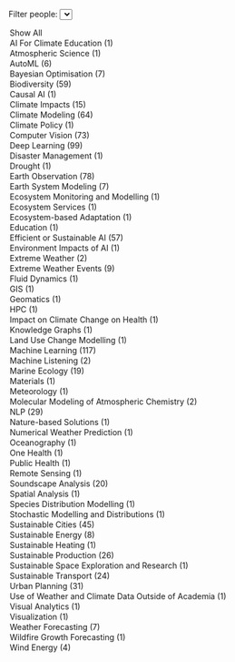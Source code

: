 <label for="tagFilter">Filter people:</label>
<select id="tagFilter">
<option value="all">Show All</option>
<option value="AI For Climate Education">AI For Climate Education (1)</option>
<option value="Atmospheric Science">Atmospheric Science (1)</option>
<option value="AutoML">AutoML (6)</option>
<option value="Bayesian Optimisation">Bayesian Optimisation (7)</option>
<option value="Biodiversity">Biodiversity (59)</option>
<option value="Causal AI">Causal AI (1)</option>
<option value="Climate Impacts">Climate Impacts (15)</option>
<option value="Climate Modeling">Climate Modeling (64)</option>
<option value="Climate Policy">Climate Policy (1)</option>
<option value="Computer Vision">Computer Vision (73)</option>
<option value="Deep Learning">Deep Learning (99)</option>
<option value="Disaster Management">Disaster Management (1)</option>
<option value="Drought">Drought (1)</option>
<option value="Earth Observation">Earth Observation (78)</option>
<option value="Earth System Modeling">Earth System Modeling (7)</option>
<option value="Ecosystem Monitoring and Modelling">Ecosystem Monitoring and Modelling (1)</option>
<option value="Ecosystem Services">Ecosystem Services (1)</option>
<option value="Ecosystem-based Adaptation">Ecosystem-based Adaptation (1)</option>
<option value="Education">Education (1)</option>
<option value="Efficient or Sustainable AI">Efficient or Sustainable AI (57)</option>
<option value="Environment Impacts of AI">Environment Impacts of AI (1)</option>
<option value="Extreme Weather">Extreme Weather (2)</option>
<option value="Extreme Weather Events">Extreme Weather Events (9)</option>
<option value="Fluid Dynamics">Fluid Dynamics (1)</option>
<option value="GIS">GIS (1)</option>
<option value="Geomatics">Geomatics (1)</option>
<option value="HPC">HPC (1)</option>
<option value="Impact on Climate Change on Health">Impact on Climate Change on Health (1)</option>
<option value="Knowledge Graphs">Knowledge Graphs (1)</option>
<option value="Land Use Change Modelling">Land Use Change Modelling (1)</option>
<option value="Machine Learning">Machine Learning (117)</option>
<option value="Machine Listening">Machine Listening (2)</option>
<option value="Marine Ecology">Marine Ecology (19)</option>
<option value="Materials">Materials (1)</option>
<option value="Meteorology">Meteorology (1)</option>
<option value="Molecular Modeling of Atmospheric Chemistry">Molecular Modeling of Atmospheric Chemistry (2)</option>
<option value="NLP">NLP (29)</option>
<option value="Nature-based Solutions">Nature-based Solutions (1)</option>
<option value="Numerical Weather Prediction">Numerical Weather Prediction (1)</option>
<option value="Oceanography">Oceanography (1)</option>
<option value="One Health">One Health (1)</option>
<option value="Public Health">Public Health (1)</option>
<option value="Remote Sensing">Remote Sensing (1)</option>
<option value="Soundscape Analysis">Soundscape Analysis (20)</option>
<option value="Spatial Analysis">Spatial Analysis (1)</option>
<option value="Species Distribution Modelling">Species Distribution Modelling (1)</option>
<option value="Stochastic Modelling and Distributions">Stochastic Modelling and Distributions (1)</option>
<option value="Sustainable Cities">Sustainable Cities (45)</option>
<option value="Sustainable Energy">Sustainable Energy (8)</option>
<option value="Sustainable Heating">Sustainable Heating (1)</option>
<option value="Sustainable Production">Sustainable Production (26)</option>
<option value="Sustainable Space Exploration and Research">Sustainable Space Exploration and Research (1)</option>
<option value="Sustainable Transport">Sustainable Transport (24)</option>
<option value="Urban Planning">Urban Planning (31)</option>
<option value="Use of Weather and Climate Data Outside of Academia">Use of Weather and Climate Data Outside of Academia (1)</option>
<option value="Visual Analytics">Visual Analytics (1)</option>
<option value="Visualization">Visualization (1)</option>
<option value="Weather Forecasting">Weather Forecasting (7)</option>
<option value="Wildfire Growth Forecasting">Wildfire Growth Forecasting (1)</option>
<option value="Wind Energy">Wind Energy (4)</option></select>

<script>
        document.getElementById('tagFilter').addEventListener('change', function () {
            const selectedTag = this.value;
            document.querySelectorAll('.content').forEach(div => {
                const tags = div.getAttribute('data-tags').split(',');
                if (selectedTag === 'all' || tags.includes(selectedTag)) {
                    div.classList.remove('hidden');
                } else {
                    div.classList.add('hidden');
                }
            });
        });
</script>

